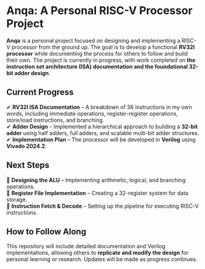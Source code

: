 # Anqa: A Personal RISC-V Processor Project  

**Anqa** is a personal project focused on designing and implementing a RISC-V processor from the ground up. The goal is to develop a functional **RV32I processor** while documenting the process for others to follow and build their own. The project is currently in progress, with work completed on **the instruction set architecture (ISA) documentation and the foundational 32-bit adder design**.

## **Current Progress**  
✔ **RV32I ISA Documentation** – A breakdown of 36 instructions in my own words, including immediate operations, register-register operations, store/load instructions, and branching.  
✔ **Adder Design** – Implemented a hierarchical approach to building a **32-bit adder** using half adders, full adders, and scalable multi-bit adder structures.  
✔ **Implementation Plan** – The processor will be developed in **Verilog** using **Vivado 2024.2**.  

## **Next Steps**  
🔹 **Designing the ALU** – Implementing arithmetic, logical, and branching operations.  
🔹 **Register File Implementation** – Creating a 32-register system for data storage.  
🔹 **Instruction Fetch & Decode** – Setting up the pipeline for executing RISC-V instructions.  

## **How to Follow Along**  
This repository will include detailed documentation and Verilog implementations, allowing others to **replicate and modify the design** for personal learning or research. Updates will be made as progress continues.  
